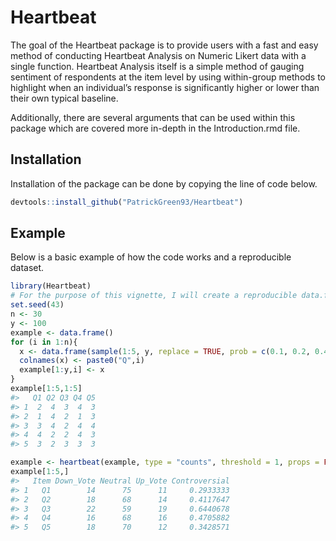 
<!-- README.md is generated from README.Rmd. Please edit that file -->

# Heartbeat

<!-- badges: start -->
<!-- badges: end -->

The goal of the Heartbeat package is to provide users with a fast and
easy method of conducting Heartbeat Analysis on Numeric Likert data with
a single function. Heartbeat Analysis itself is a simple method of
gauging sentiment of respondents at the item level by using within-group
methods to highlight when an individual’s response is significantly
higher or lower than their own typical baseline.

Additionally, there are several arguments that can be used within this
package which are covered more in-depth in the Introduction.rmd file.

## Installation

Installation of the package can be done by copying the line of code
below.

``` r
devtools::install_github("PatrickGreen93/Heartbeat")
```

## Example

Below is a basic example of how the code works and a reproducible
dataset.

``` r
library(Heartbeat)
# For the purpose of this vignette, I will create a reproducible data.frame
set.seed(43)
n <- 30
y <- 100
example <- data.frame()
for (i in 1:n){
  x <- data.frame(sample(1:5, y, replace = TRUE, prob = c(0.1, 0.2, 0.4, 0.2, 0.1)))
  colnames(x) <- paste0("Q",i)
  example[1:y,i] <- x
}
example[1:5,1:5]
#>   Q1 Q2 Q3 Q4 Q5
#> 1  2  4  3  4  3
#> 2  1  4  2  1  3
#> 3  3  4  2  4  4
#> 4  4  2  2  4  3
#> 5  3  2  3  3  3

example <- heartbeat(example, type = "counts", threshold = 1, props = FALSE, controversial = TRUE)
example[1:5,]
#>   Item Down_Vote Neutral Up_Vote Controversial
#> 1   Q1        14      75      11     0.2933333
#> 2   Q2        18      68      14     0.4117647
#> 3   Q3        22      59      19     0.6440678
#> 4   Q4        16      68      16     0.4705882
#> 5   Q5        18      70      12     0.3428571
```
